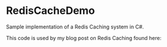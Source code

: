 # RedisCacheDemo
Sample implementation of a Redis Caching system in C#.

This code is used by my blog post on Redis Caching found here: 

